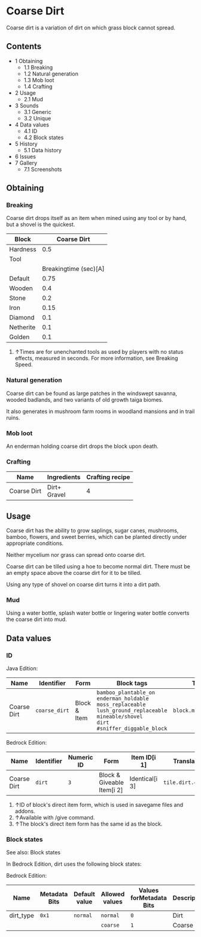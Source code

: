 # Coarse Dirt
Coarse dirt is a variation of dirt on which grass block cannot spread.

## Contents
- 1 Obtaining
	- 1.1 Breaking
	- 1.2 Natural generation
	- 1.3 Mob loot
	- 1.4 Crafting
- 2 Usage
	- 2.1 Mud
- 3 Sounds
	- 3.1 Generic
	- 3.2 Unique
- 4 Data values
	- 4.1 ID
	- 4.2 Block states
- 5 History
	- 5.1 Data history
- 6 Issues
- 7 Gallery
	- 7.1 Screenshots

## Obtaining
### Breaking
Coarse dirt drops itself as an item when mined using any tool or by hand, but a shovel is the quickest.

| Block     | Coarse Dirt           |
|-----------|-----------------------|
| Hardness  | 0.5                   |
| Tool      |                       |
|           | Breakingtime (sec)[A] |
| Default   | 0.75                  |
| Wooden    | 0.4                   |
| Stone     | 0.2                   |
| Iron      | 0.15                  |
| Diamond   | 0.1                   |
| Netherite | 0.1                   |
| Golden    | 0.1                   |

1. ↑Times are for unenchanted tools as used by players with no status effects, measured in seconds. For more information, see Breaking Speed.

### Natural generation
Coarse dirt can be found as large patches in the windswept savanna, wooded badlands, and two variants of old growth taiga biomes.

It also generates in mushroom farm rooms in woodland mansions and in trail ruins.


### Mob loot
An enderman holding coarse dirt drops the block upon death.

### Crafting
| Name        | Ingredients      | Crafting recipe |
|-------------|------------------|-----------------|
| Coarse Dirt | Dirt+<br/>Gravel | 4               |

## Usage
Coarse dirt has the ability to grow saplings, sugar canes, mushrooms, bamboo, flowers, and sweet berries, which can be planted directly under appropriate conditions.

Neither mycelium nor grass can spread onto coarse dirt.

Coarse dirt can be tilled using a hoe to become normal dirt. There must be an empty space above the coarse dirt for it to be tilled.

Using any type of shovel on coarse dirt turns it into a dirt path.

### Mud
Using a water bottle, splash water bottle or lingering water bottle converts the coarse dirt into mud.

## Data values
### ID
Java Edition:

| Name        | Identifier    | Form         | Block tags                                                                                                                                                        | Translation key               |
|-------------|---------------|--------------|-------------------------------------------------------------------------------------------------------------------------------------------------------------------|-------------------------------|
| Coarse Dirt | `coarse_dirt` | Block & Item | `bamboo_plantable_on`<br/>`enderman_holdable`<br/>`moss_replaceable`<br/>`lush_ground_replaceable`<br/>`mineable/shovel`<br/>`dirt`<br/>`#sniffer_diggable_block` | `block.minecraft.coarse_dirt` |

Bedrock Edition:

| Name        | Identifier | Numeric ID | Form                       | Item ID[i 1]   | Translation key         |
|-------------|------------|------------|----------------------------|----------------|-------------------------|
| Coarse Dirt | `dirt`     | `3`        | Block & Giveable Item[i 2] | Identical[i 3] | `tile.dirt.coarse.name` |

1. ↑ID of block's direct item form, which is used in savegame files and addons.
2. ↑Available with /give command.
3. ↑The block's direct item form has the same id as the block.

### Block states
See also: Block states

In Bedrock Edition, dirt uses the following block states:

Bedrock Edition:

| Name      | Metadata Bits | Default value | Allowed values | Values forMetadata Bits | Description |
|-----------|---------------|---------------|----------------|-------------------------|-------------|
| dirt_type | `0x1`         | `normal`      | `normal`       | `0`                     | Dirt        |
|           |               |               | `coarse`       | `1`                     | Coarse Dirt |




